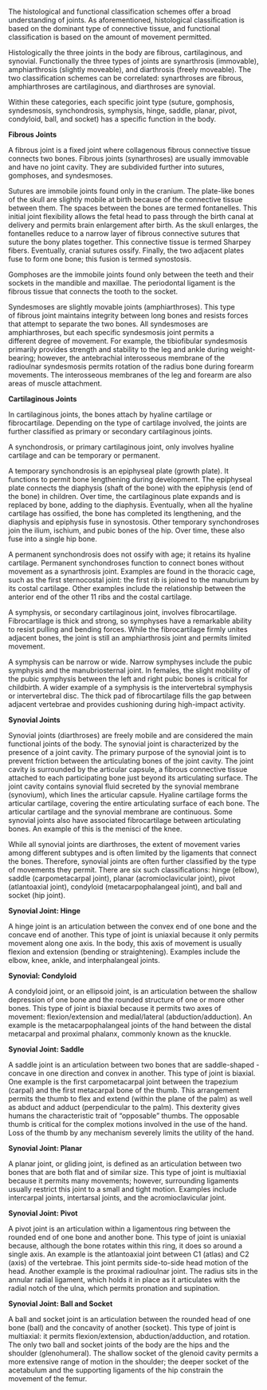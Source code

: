The histological and functional classification schemes offer a broad understanding of joints. As aforementioned, histological classification is based on the dominant type of connective tissue, and functional classification is based on the amount of movement permitted.

Histologically the three joints in the body are fibrous, cartilaginous, and synovial. Functionally the three types of joints are synarthrosis (immovable), amphiarthrosis (slightly moveable), and diarthrosis (freely moveable). The two classification schemes can be correlated: synarthroses are fibrous, amphiarthroses are cartilaginous, and diarthroses are synovial.

Within these categories, each specific joint type (suture, gomphosis, syndesmosis, synchondrosis, symphysis, hinge, saddle, planar, pivot, condyloid, ball, and socket) has a specific function in the body.

**Fibrous Joints**

A fibrous joint is a fixed joint where collagenous fibrous connective tissue connects two bones. Fibrous joints (synarthroses) are usually immovable and have no joint cavity. They are subdivided further into sutures, gomphoses, and syndesmoses.

Sutures are immobile joints found only in the cranium. The plate-like bones of the skull are slightly mobile at birth because of the connective tissue between them. The spaces between the bones are termed fontanelles. This initial joint flexibility allows the fetal head to pass through the birth canal at delivery and permits brain enlargement after birth. As the skull enlarges, the fontanelles reduce to a narrow layer of fibrous connective sutures that suture the bony plates together. This connective tissue is termed Sharpey fibers. Eventually, cranial sutures ossify. Finally, the two adjacent plates fuse to form one bone; this fusion is termed synostosis.

Gomphoses are the immobile joints found only between the teeth and their sockets in the mandible and maxillae. The periodontal ligament is the fibrous tissue that connects the tooth to the socket.

Syndesmoses are slightly movable joints (amphiarthroses). This type of fibrous joint maintains integrity between long bones and resists forces that attempt to separate the two bones. All syndesmoses are amphiarthroses, but each specific syndesmosis joint permits a different degree of movement. For example, the tibiofibular syndesmosis primarily provides strength and stability to the leg and ankle during weight-bearing; however, the antebrachial interosseous membrane of the radioulnar syndesmosis permits rotation of the radius bone during forearm movements. The interosseous membranes of the leg and forearm are also areas of muscle attachment.

**Cartilaginous Joints**

In cartilaginous joints, the bones attach by hyaline cartilage or fibrocartilage. Depending on the type of cartilage involved, the joints are further classified as primary or secondary cartilaginous joints.

A synchondrosis, or primary cartilaginous joint, only involves hyaline cartilage and can be temporary or permanent.

A temporary synchondrosis is an epiphyseal plate (growth plate). It functions to permit bone lengthening during development. The epiphyseal plate connects the diaphysis (shaft of the bone) with the epiphysis (end of the bone) in children. Over time, the cartilaginous plate expands and is replaced by bone, adding to the diaphysis. Eventually, when all the hyaline cartilage has ossified, the bone has completed its lengthening, and the diaphysis and epiphysis fuse in synostosis. Other temporary synchondroses join the ilium, ischium, and pubic bones of the hip. Over time, these also fuse into a single hip bone.

A permanent synchondrosis does not ossify with age; it retains its hyaline cartilage. Permanent synchondroses function to connect bones without movement as a synarthrosis joint. Examples are found in the thoracic cage, such as the first sternocostal joint: the first rib is joined to the manubrium by its costal cartilage. Other examples include the relationship between the anterior end of the other 11 ribs and the costal cartilage.

A symphysis, or secondary cartilaginous joint, involves fibrocartilage. Fibrocartilage is thick and strong, so symphyses have a remarkable ability to resist pulling and bending forces. While the fibrocartilage firmly unites adjacent bones, the joint is still an amphiarthrosis joint and permits limited movement.

A symphysis can be narrow or wide. Narrow symphyses include the pubic symphysis and the manubriosternal joint. In females, the slight mobility of the pubic symphysis between the left and right pubic bones is critical for childbirth. A wider example of a symphysis is the intervertebral symphysis or intervertebral disc. The thick pad of fibrocartilage fills the gap between adjacent vertebrae and provides cushioning during high-impact activity.

**Synovial Joints**

Synovial joints (diarthroses) are freely mobile and are considered the main functional joints of the body. The synovial joint is characterized by the presence of a joint cavity. The primary purpose of the synovial joint is to prevent friction between the articulating bones of the joint cavity. The joint cavity is surrounded by the articular capsule, a fibrous connective tissue attached to each participating bone just beyond its articulating surface. The joint cavity contains synovial fluid secreted by the synovial membrane (synovium), which lines the articular capsule. Hyaline cartilage forms the articular cartilage, covering the entire articulating surface of each bone. The articular cartilage and the synovial membrane are continuous. Some synovial joints also have associated fibrocartilage between articulating bones. An example of this is the menisci of the knee.

While all synovial joints are diarthroses, the extent of movement varies among different subtypes and is often limited by the ligaments that connect the bones. Therefore, synovial joints are often further classified by the type of movements they permit. There are six such classifications: hinge (elbow), saddle (carpometacarpal joint), planar (acromioclavicular joint), pivot (atlantoaxial joint), condyloid (metacarpophalangeal joint), and ball and socket (hip joint).

**Synovial Joint: Hinge**

A hinge joint is an articulation between the convex end of one bone and the concave end of another. This type of joint is uniaxial because it only permits movement along one axis. In the body, this axis of movement is usually flexion and extension (bending or straightening). Examples include the elbow, knee, ankle, and interphalangeal joints.

**Synovial: Condyloid**

A condyloid joint, or an ellipsoid joint, is an articulation between the shallow depression of one bone and the rounded structure of one or more other bones. This type of joint is biaxial because it permits two axes of movement: flexion/extension and medial/lateral (abduction/adduction). An example is the metacarpophalangeal joints of the hand between the distal metacarpal and proximal phalanx, commonly known as the knuckle.

**Synovial Joint: Saddle**

A saddle joint is an articulation between two bones that are saddle-shaped - concave in one direction and convex in another. This type of joint is biaxial. One example is the first carpometacarpal joint between the trapezium (carpal) and the first metacarpal bone of the thumb. This arrangement permits the thumb to flex and extend (within the plane of the palm) as well as abduct and adduct (perpendicular to the palm). This dexterity gives humans the characteristic trait of “opposable” thumbs. The opposable thumb is critical for the complex motions involved in the use of the hand. Loss of the thumb by any mechanism severely limits the utility of the hand.

**Synovial Joint: Planar**

A planar joint, or gliding joint, is defined as an articulation between two bones that are both flat and of similar size. This type of joint is multiaxial because it permits many movements; however, surrounding ligaments usually restrict this joint to a small and tight motion. Examples include intercarpal joints, intertarsal joints, and the acromioclavicular joint.

**Synovial Joint: Pivot**

A pivot joint is an articulation within a ligamentous ring between the rounded end of one bone and another bone. This type of joint is uniaxial because, although the bone rotates within this ring, it does so around a single axis. An example is the atlantoaxial joint between C1 (atlas) and C2 (axis) of the vertebrae. This joint permits side-to-side head motion of the head. Another example is the proximal radioulnar joint. The radius sits in the annular radial ligament, which holds it in place as it articulates with the radial notch of the ulna, which permits pronation and supination.

**Synovial Joint: Ball and Socket**

A ball and socket joint is an articulation between the rounded head of one bone (ball) and the concavity of another (socket). This type of joint is multiaxial: it permits flexion/extension, abduction/adduction, and rotation. The only two ball and socket joints of the body are the hips and the shoulder (glenohumeral). The shallow socket of the glenoid cavity permits a more extensive range of motion in the shoulder; the deeper socket of the acetabulum and the supporting ligaments of the hip constrain the movement of the femur.